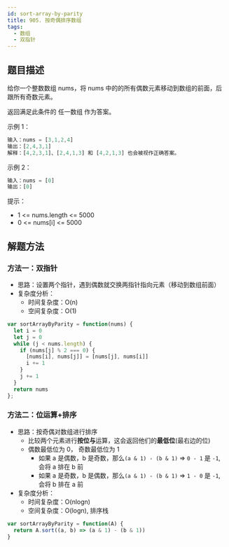 ```yaml
---
id: sort-array-by-parity
title: 905. 按奇偶排序数组
tags:
  - 数组
  - 双指针
---
```


## 题目描述

给你一个整数数组 nums，将 nums 中的的所有偶数元素移动到数组的前面，后跟所有奇数元素。

返回满足此条件的 任一数组 作为答案。

示例 1：

```js
输入：nums = [3,1,2,4]
输出：[2,4,3,1]
解释：[4,2,3,1]、[2,4,1,3] 和 [4,2,1,3] 也会被视作正确答案。
```

示例 2：

```js
输入：nums = [0]
输出：[0]
```

提示：

- 1 <= nums.length <= 5000
- 0 <= nums[i] <= 5000

## 解题方法

### 方法一：双指针

- 思路：设置两个指针，遇到偶数就交换两指针指向元素（移动到数组前面）
- 复杂度分析：
  - 时间复杂度：O(n)
  - 空间复杂度：O(1)

```js
var sortArrayByParity = function(nums) {
  let i = 0
  let j = 0
  while (j < nums.length) {
    if (nums[j] % 2 === 0) {
      [nums[i], nums[j]] = [nums[j], nums[i]]
      i += 1
    }
    j += 1
  }
  return nums
};
```

### 方法二：位运算+排序

- 思路：按奇偶对数组进行排序
  - 比较两个元素进行**按位与**运算，这会返回他们的**最低位**(最右边的位)
  - 偶数最低位为 0， 奇数最低位为 1
    - 如果 a 是偶数，b 是奇数，那么`(a & 1) - (b & 1)` => `0 - 1` 是 `-1`, 会将 a 排在 b 前
    - 如果 a 是奇数，b 是偶数，那么`(a & 1) - (b & 1)` => `1 - 0` 是 `-1`, 会将 b 排在 a 前
- 复杂度分析：
  - 时间复杂度：O(nlogn)
  - 空间复杂度：O(logn), 排序栈

```js
var sortArrayByParity = function(A) {
  return A.sort((a, b) => (a & 1) - (b & 1))
}
```
